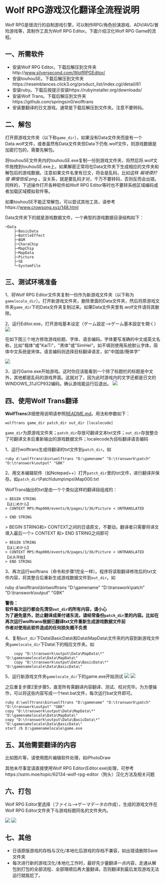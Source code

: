 # Wolf RPG游戏汉化翻译全流程说明
Wolf RPG是很流行的自制游戏引擎，可以制作RPG/角色扮演游戏、ADV/AVG/冒险游戏等，其制作工具为Wolf RPG Editor。下面介绍汉化Wolf RPG Game的流程。

## 一、所需软件
* 安装Wolf RPG Editor。下载后解压到文件夹http://www.silversecond.com/WolfRPGEditor/
* 安装touhouSE。下载后解压到文件夹https://resemblances.click3.org/product_list/index.cgi/detail/61
* 安装ruby。下载后按提示安装https://rubyinstaller.org/downloads/
* 安装Wolf Trans。下载后解压到文件夹https://github.com/springsin0/wolftrans
* 安装要翻译的日文游戏。通常是下载后解压到文件夹。注意不要转码。

## 二、解包
打开原游戏文件夹（以下称`game_dir`），如果没有Data文件夹而是有一个Data.wolf文件，或者虽然有Data文件夹但Data下仍有.wolf文件，则游戏数据是加密打包的，需要先解包。

将touhouSE文件夹内的touhouSE.exe复制一份到游戏文件夹，将然后将.wolf文件拖拽到touhouSE.exe上，如果解密正常将在Data文件夹下生成相应的文件夹和解包后的游戏数据。注意如果文件名里有日文，将会是乱码，比如这样 _娫堘偄扵偟  塀偟恄俀.png_ 。没关系，就是要乱码才对，千万不要转码，否则反而会出错。同样的，下述操作打开各种软件如Wolf RPG Editor等时也不要转系统区域编码或者加载区域模拟软件等。

如果touhouSE不能正常解包，可以尝试其他工具，请参考https://www.crowsong.xyz/148.html

Data文件夹下的就是游戏数据文件，一个典型的游戏数据目录结构如下：

    ─Data
        ├─BasicData
        ├─BattleEffect
        ├─BGM
        ├─CharaChip
        ├─MapChip
        ├─MapData
        ├─Picture
        ├─SE
        └─SystemFile

## 三、测试环境准备
1、将Wolf RPG Editor文件夹复制一份作为新游戏文件夹（以下称为`gamelocale_dir`）。打开新游戏文件夹，删除里面的Data文件夹，然后将原游戏文件夹`game_dir`下的Data文件夹复制过来。如果Data文件夹里有.wolf文件请将其删除。

2、运行Editor.exe，打开游戏基本设定（ゲーム設定-->ゲーム基本設定を開く）
![](ScreenShot/setting0.png)

在如下图三个地方修改游戏标题、字体、语言编码。字体要写准确的中文或英文名称，比如"楷体"或"KaiTi"，"黑体"或"SimHei"。如不填则使用系统默认字体，简体中文系统是宋体。语言编码则选择目标翻译语言，如"中国語/簡体字"
   
![](ScreenShot/setting.png)

3、运行Game.exe开始游戏。这时你应该能看到一个除了标题栏的标题是中文外，其他都是乱码的游戏界面。这就对了，因为此时游戏内的文字还都是日文的WINDOWS_31J/CP932编码。确认游戏能运行后退出。
![](ScreenShot/run.png)

## 四、使用Wolf Trans翻译

**WolfTrans**详细使用说明请参照[README.md](README.md)。用法和参数如下：

    wolftrans game_dir patch_dir out_dir [localecode]

`game_dir`为原游戏文件夹；`patch_dir`存放可翻译文本txt文件；`out_dir`存放整合了可翻译文本后重新输出的游戏数据文件；localecode为目标翻译语言编码

1、运行wolftrans生成待翻译的txt文件到`patch_dir`。如

    ruby d:\wolftrans\bin\wolftrans "D:\gamename" "D:\transwork\patch" "D:\transwork\output" "GBK"
   
2、用文本编辑软件（如Notepad++）打开`patch_dir`里的txt文件，进行翻译并保存。如`patch_dir`\Patch\dump\mps\Map000.txt
   
 WolfTrans抽出的txt是由一个个类似这样的翻译段组成的：

    > BEGIN STRING
    【はじめから】
    > CONTEXT MPS:Map000/events/0/pages/1/36/Picture < UNTRANSLATED

    > END STRING

\> BEGIN STRING和> CONTEXT之间的日语原文，不要动。翻译者只需要将译文填入最后一个> CONTEXT 和> END STRING之间即可

    > BEGIN STRING
    【はじめから】
    > CONTEXT MPS:Map000/events/0/pages/1/36/Picture < UNTRANSLATED
    【从头开始】
    > END STRING
        
3、再次运行wolftrans（命令和步骤1完全一样）。程序将读取翻译修改后的txt文件内容，将其整合后重新生成游戏数据文件到`out_dir`。如

  ruby d:\wolftrans\bin\wolftrans "D:\gamename" "D:\transwork\patch" "D:\transwork\output" "GBK"
 
**警告：**  
**软件每次运行都会先清空`out_dir`的所有内容，请小心**  
**为了避免意外，防止翻译成果付诸东流，请经常备份`patch_dir`里的内容。比如在再次运行wolftrans根据已翻译txt文件重新生成游戏数据文件前**  
**作者对使用此软件造成的任何损失概不负责**  

4、复制`out_dir`下Data\BasicData\和Data\MapData\文件夹的内容到新游戏文件夹`gamelocale_dir`下Data\下的相应文件夹。如

        copy "D:\transwork\output\Data\MapData\*" "D:\gamenamelocale\Data\MapData\"
        copy "D:\transwork\output\Data\BasicData\*" "D:\gamenamelocale\Data\BasicData\"

5、运行新游戏文件夹`gamelocale_dir`下的game.exe开始测试
![](ScreenShot/ScreenShot_1.png)
![](ScreenShot/ScreenShot_2.png)

之后重复步骤2至步骤5，直至所有需翻译内容翻译、测试、校对完毕。为方便操作，可以将这些内容写成一个test.bat文件，每次运行bat文件即可。

    ruby d:\wolftrans\bin\wolftrans "D:\gamename" "D:\transwork\patch" "D:\transwork\output" "GBK"
    copy "D:\transwork\output\Data\MapData\*" "D:\gamenamelocale\Data\MapData\"
    copy "D:\transwork\output\Data\BasicData\*" "D:\gamenamelocale\Data\BasicData\"
    start /b D:\gamenamelocale\game.exe

## 五、其他需要翻译的内容
比如图片等，请使用图片编辑软件处理，如iPhotoDraw

其他未尽事宜请直接使用Wolf RPG Editor(Editor.exe)处理，可参考https://sstm.moe/topic/62134-wolf-rpg-editor（狗头）汉化方法及相关问题

## 六、打包
Wolf RPG Editor里选择（ファイル-->ゲーマデータの作成），生成的游戏文件在Wolf RPG Editor文件夹下与游戏标题同名的文件夹内。

![](ScreenShot/output0.png)
![](ScreenShot/output.png)

## 七、其他
* 日语原版游戏的存档与汉化/本地化后游戏的存档不兼容，如出错请删除Save文件夹
* 每次进行新的游戏汉化/本地化工作时，最好先少量翻译一点内容，走通从解包到打包的全部流程、全部理顺后再大量翻译。否则翻译到最后发现游戏无法运行就尴尬了。
